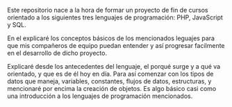 Este repositorio nace a la hora de formar un proyecto de fin de cursos orientado a los siguientes tres lenguajes de programación: PHP, JavaScript y SQL.

En el explicaré los conceptos básicos de los mencionados leguajes para que mis compañeros de equipo puedan entender y así progresar facilmente en el desarrollo de dicho proyecto.

Explicaré desde los antecedentes del lenguaje, el porqué surge y a qué va orientado, y que es de él hoy en día.
Para así comenzar con los tipos de datos que maneja, variables, constantes, flujos de datos, estructuras, y mencionaré por encima la creación de objetos.
Es algo básico casi como una introducción a los lenguajes de programación mencionados.
